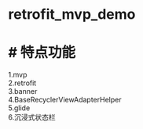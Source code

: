 # retrofit_mvp_demo
# # 特点功能
1.mvp<br>
2.retrofit<br>
3.banner<br>
4.BaseRecyclerViewAdapterHelper<br>
5.glide<br>
6.沉浸式状态栏<br>

